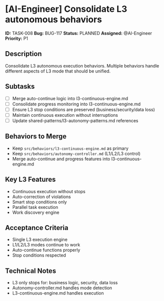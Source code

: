 # [AI-Engineer] Consolidate L3 autonomous behaviors

**ID:** TASK-008
**Bug:** BUG-117
**Status:** PLANNED
**Assigned:** @AI-Engineer
**Priority:** P1

## Description
Consolidate L3 autonomous execution behaviors. Multiple behaviors handle different aspects of L3 mode that should be unified.

## Subtasks
- [ ] Merge auto-continue logic into l3-continuous-engine.md
- [ ] Consolidate progress monitoring into l3-continuous-engine.md
- [ ] Ensure L3 stop conditions are preserved (business/security/data loss)
- [ ] Maintain continuous execution without interruptions
- [ ] Update shared-patterns/l3-autonomy-patterns.md references

## Behaviors to Merge
- Keep `src/behaviors/l3-continuous-engine.md` as primary
- Keep `src/behaviors/autonomy-controller.md` (L1/L2/L3 control)
- Merge auto-continue and progress features into l3-continuous-engine.md

## Key L3 Features
- Continuous execution without stops
- Auto-correction of violations
- Smart stop conditions only
- Parallel task execution
- Work discovery engine

## Acceptance Criteria
- Single L3 execution engine
- L1/L2/L3 modes continue to work
- Auto-continue functions properly
- Stop conditions respected

## Technical Notes
- L3 only stops for: business logic, security, data loss
- Autonomy-controller.md handles mode detection
- L3-continuous-engine.md handles execution
